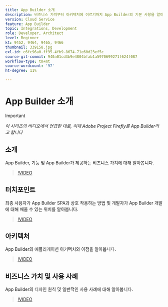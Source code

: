 ```yaml
---
title: App Builder 소개
description: 비즈니스 가치부터 아키텍처에 이르기까지 App Builder의 기본 사항을 알아봅니다.
version: Cloud Service
feature: App Builder
topic: Integrations, Development
role: Developer, Architect
level: Beginner
kt: 9452, 9464, 9465, 9466
thumbnail: 339158.jpg
exl-id: c6fc96a0-ff95-4fb9-8674-71e60d23ef5c
source-git-commit: 940a01cd3b9e4804bfab1a5970699271f624f087
workflow-type: tm+mt
source-wordcount: '97'
ht-degree: 11%

---
```


# App Builder 소개

>[!IMPORTANT]
>
> _이 시리즈의 비디오에서 언급한 대로, 이제 Adobe Project Firefly를 App Builder라고 합니다_

## 소개

App Builder, 기능 및 App Builder가 제공하는 비즈니스 가치에 대해 알아봅니다.

>[!VIDEO](https://video.tv.adobe.com/v/339158/?quality=12&learn=on)

## 터치포인트

최종 사용자가 App Builder SPA과 상호 작용하는 방법 및 개발자가 App Builder 개발에 대해 배울 수 있는 위치를 알아봅니다.

>[!VIDEO](https://video.tv.adobe.com/v/339159/?quality=12&learn=on)

## 아키텍처

App Builder의 애플리케이션 아키텍처와 이점을 알아봅니다.

>[!VIDEO](https://video.tv.adobe.com/v/339160/?quality=12&learn=on)

## 비즈니스 가치 및 사용 사례

App Builder의 디자인 원칙 및 일반적인 사용 사례에 대해 알아봅니다.

>[!VIDEO](https://video.tv.adobe.com/v/339161/?quality=12&learn=on)
